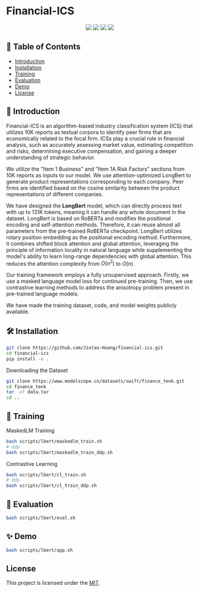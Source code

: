 # Financial-ICS

<p align="center">
<img src="https://img.shields.io/badge/python-%E2%89%A53.8-5be.svg">
<img src="https://img.shields.io/badge/pytorch-%E2%89%A51.12%20%7C%20%E2%89%A52.0-orange.svg">
<a href="https://github.com/Jintao-Huang/financial-ics/blob/main/LICENSE"><img src="https://img.shields.io/github/license/Jintao-Huang/financial-ics"></a>
<a href="https://github.com/Jintao-Huang/financial-ics/"><img src="https://img.shields.io/badge/financial--ics-Build from source-6FEBB9.svg"></a>
</p>

## 📖 Table of Contents
- [Introduction](#-introduction)
- [Installation](#-installation)
- [Training](#-training)
- [Evaluation](#-evaluation)
- [Demo](#-demo)
- [License](#license)


## 📝 Introduction
Financial-ICS is an algorithm-based industry classification system (ICS) that utilizes 10K reports as textual corpora to identify peer firms that are economically related to the focal firm. ICSs play a crucial role in financial analysis, such as accurately assessing market value, estimating competition and risks, determining executive compensation, and gaining a deeper understanding of strategic behavior.

We utilize the "Item 1 Business" and "Item 1A Risk Factors" sections from 10K reports as inputs to our model. We use attention-optimized LongBert to generate product representations corresponding to each company. Peer firms are identified based on the cosine similarity between the product representations of different companies.

We have designed the **LongBert** model, which can directly process text with up to 131K tokens, meaning it can handle any whole document in the dataset. LongBert is based on RoBERTa and modifies the positional encoding and self-attention methods. Therefore, it can reuse almost all parameters from the pre-trained RoBERTa checkpoint. LongBert utilizes rotary position embedding as the positional encoding method. Furthermore, it combines shifted block attention and global attention, leveraging the principle of information locality in natural language while supplementing the model's ability to learn long-range dependencies with global attention. This reduces the attention complexity from $O(n^2)$ to $O(n)$.

Our training framework employs a fully unsupervised approach. Firstly, we use a masked language model loss for continued pre-training. Then, we use contrastive learning methods to address the anisotropy problem present in pre-trained language models.

We have made the training dataset, code, and model weights publicly available.


## 🛠️ Installation
```bash
git clone https://github.com/Jintao-Huang/financial-ics.git
cd financial-ics
pip install -e .
```

Downloading the Dataset

```bash
git clone https://www.modelscope.cn/datasets/swift/finance_tenk.git
cd finance_tenk
tar -xf data.tar
cd ..
```


## 🚀 Training
MaskedLM Training

```bash
bash scripts/lbert/maskedlm_train.sh
# ddp
bash scripts/lbert/maskedlm_train_ddp.sh
```

Contrastive Learning

```bash
bash scripts/lbert/cl_train.sh
# ddp
bash scripts/lbert/cl_train_ddp.sh
```

## 🎯 Evaluation

```bash
bash scripts/lbert/eval.sh
```

## ✨ Demo

```bash
bash scripts/lbert/app.sh
```

## License

This project is licensed under the [MIT](https://github.com/Jintao-Huang/financial-ics/blob/master/LICENSE).

